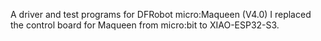 A driver and test programs for DFRobot micro:Maqueen (V4.0)
I replaced the control board for Maqueen from micro:bit to XIAO-ESP32-S3.
